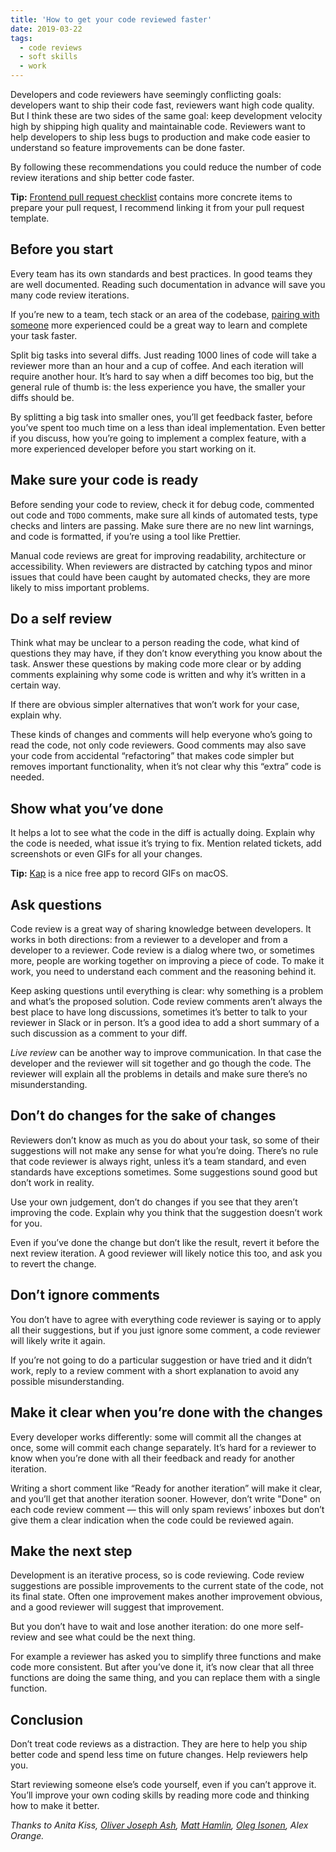 ```yaml
---
title: 'How to get your code reviewed faster'
date: 2019-03-22
tags:
  - code reviews
  - soft skills
  - work
---
```


Developers and code reviewers have seemingly conflicting goals: developers want to ship their code fast, reviewers want high code quality. But I think these are two sides of the same goal: keep development velocity high by shipping high quality and maintainable code. Reviewers want to help developers to ship less bugs to production and make code easier to understand so feature improvements can be done faster.

By following these recommendations you could reduce the number of code review iterations and ship better code faster.

**Tip:** [Frontend pull request checklist](https://github.com/sapegin/frontend-pull-request-checklist) contains more concrete items to prepare your pull request, I recommend linking it from your pull request template.

## Before you start

Every team has its own standards and best practices. In good teams they are well documented. Reading such documentation in advance will save you many code review iterations.

If you’re new to a team, tech stack or an area of the codebase, [pairing with someone](https://medium.com/@oleg008/pair-programming-will-save-you-money-98d3f2fd0bca) more experienced could be a great way to learn and complete your task faster.

Split big tasks into several diffs. Just reading 1000 lines of code will take a reviewer more than an hour and a cup of coffee. And each iteration will require another hour. It’s hard to say when a diff becomes too big, but the general rule of thumb is: the less experience you have, the smaller your diffs should be.

By splitting a big task into smaller ones, you’ll get feedback faster, before you’ve spent too much time on a less than ideal implementation. Even better if you discuss, how you’re going to implement a complex feature, with a more experienced developer before you start working on it.

## Make sure your code is ready

Before sending your code to review, check it for debug code, commented out code and `TODO` comments, make sure all kinds of automated tests, type checks and linters are passing. Make sure there are no new lint warnings, and code is formatted, if you’re using a tool like Prettier.

Manual code reviews are great for improving readability, architecture or accessibility. When reviewers are distracted by catching typos and minor issues that could have been caught by automated checks, they are more likely to miss important problems.

## Do a self review

Think what may be unclear to a person reading the code, what kind of questions they may have, if they don’t know everything you know about the task. Answer these questions by making code more clear or by adding comments explaining why some code is written and why it’s written in a certain way.

If there are obvious simpler alternatives that won’t work for your case, explain why.

These kinds of changes and comments will help everyone who’s going to read the code, not only code reviewers. Good comments may also save your code from accidental “refactoring” that makes code simpler but removes important functionality, when it’s not clear why this “extra” code is needed.

## Show what you’ve done

It helps a lot to see what the code in the diff is actually doing. Explain why the code is needed, what issue it’s trying to fix. Mention related tickets, add screenshots or even GIFs for all your changes.

**Tip:** [Kap](https://getkap.co/) is a nice free app to record GIFs on macOS.

## Ask questions

Code review is a great way of sharing knowledge between developers. It works in both directions: from a reviewer to a developer and from a developer to a reviewer. Code review is a dialog where two, or sometimes more, people are working together on improving a piece of code. To make it work, you need to understand each comment and the reasoning behind it.

Keep asking questions until everything is clear: why something is a problem and what’s the proposed solution. Code review comments aren’t always the best place to have long discussions, sometimes it’s better to talk to your reviewer in Slack or in person. It’s a good idea to add a short summary of a such discussion as a comment to your diff.

_Live review_ can be another way to improve communication. In that case the developer and the reviewer will sit together and go though the code. The reviewer will explain all the problems in details and make sure there’s no misunderstanding.

## Don’t do changes for the sake of changes

Reviewers don’t know as much as you do about your task, so some of their suggestions will not make any sense for what you’re doing. There’s no rule that code reviewer is always right, unless it’s a team standard, and even standards have exceptions sometimes. Some suggestions sound good but don’t work in reality.

Use your own judgement, don’t do changes if you see that they aren’t improving the code. Explain why you think that the suggestion doesn’t work for you.

Even if you’ve done the change but don’t like the result, revert it before the next review iteration. A good reviewer will likely notice this too, and ask you to revert the change.

## Don’t ignore comments

You don’t have to agree with everything code reviewer is saying or to apply all their suggestions, but if you just ignore some comment, a code reviewer will likely write it again.

If you’re not going to do a particular suggestion or have tried and it didn’t work, reply to a review comment with a short explanation to avoid any possible misunderstanding.

## Make it clear when you’re done with the changes

Every developer works differently: some will commit all the changes at once, some will commit each change separately. It’s hard for a reviewer to know when you’re done with all their feedback and ready for another iteration.

Writing a short comment like “Ready for another iteration” will make it clear, and you’ll get that another iteration sooner. However, don’t write "Done" on each code review comment — this will only spam reviews’ inboxes but don’t give them a clear indication when the code could be reviewed again.

## Make the next step

Development is an iterative process, so is code reviewing. Code review suggestions are possible improvements to the current state of the code, not its final state. Often one improvement makes another improvement obvious, and a good reviewer will suggest that improvement.

But you don’t have to wait and lose another iteration: do one more self-review and see what could be the next thing.

For example a reviewer has asked you to simplify three functions and make code more consistent. But after you’ve done it, it’s now clear that all three functions are doing the same thing, and you can replace them with a single function.

## Conclusion

Don’t treat code reviews as a distraction. They are here to help you ship better code and spend less time on future changes. Help reviewers help you.

Start reviewing someone else’s code yourself, even if you can’t approve it. You’ll improve your own coding skills by reading more code and thinking how to make it better.

_Thanks to Anita Kiss, [Oliver Joseph Ash](https://oliverjash.me/), [Matt Hamlin](https://matthamlin.me), [Oleg Isonen](https://twitter.com/oleg008), Alex Orange._
